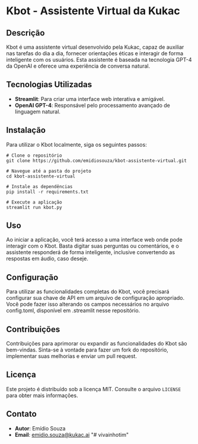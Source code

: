 # Kbot - Assistente Virtual da Kukac

## Descrição
Kbot é uma assistente virtual desenvolvido pela Kukac, capaz de auxiliar nas tarefas do dia a dia, fornecer orientações éticas e interagir de forma inteligente com os usuários. Esta assistente é baseada na tecnologia GPT-4 da OpenAI e oferece uma experiência de conversa natural.

## Tecnologias Utilizadas
- **Streamlit**: Para criar uma interface web interativa e amigável.
- **OpenAI GPT-4**: Responsável pelo processamento avançado de linguagem natural.

## Instalação
Para utilizar o Kbot localmente, siga os seguintes passos:

```
# Clone o repositório
git clone https://github.com/emidiosouza/kbot-assistente-virtual.git

# Navegue até a pasta do projeto
cd kbot-assistente-virtual

# Instale as dependências
pip install -r requirements.txt

# Execute a aplicação
streamlit run kbot.py
```

## Uso
Ao iniciar a aplicação, você terá acesso a uma interface web onde pode interagir com o Kbot. Basta digitar suas perguntas ou comentários, e o assistente responderá de forma inteligente, inclusive convertendo as respostas em áudio, caso deseje.

## Configuração
Para utilizar as funcionalidades completas do Kbot, você precisará configurar sua chave de API em um arquivo de configuração apropriado. Você pode fazer isso alterando os campos necessários no arquivo config.toml, disponível em .streamlit nesse repositório. 

## Contribuições
Contribuições para aprimorar ou expandir as funcionalidades do Kbot são bem-vindas. Sinta-se à vontade para fazer um fork do repositório, implementar suas melhorias e enviar um pull request.

## Licença
Este projeto é distribuído sob a licença MIT. Consulte o arquivo `LICENSE` para obter mais informações.

## Contato
- **Autor**: Emídio Souza
- **Email**: [emidio.souza@kukac.ai](mailto:emidio.souza@kukac.ai)
"# vivainhotim" 
